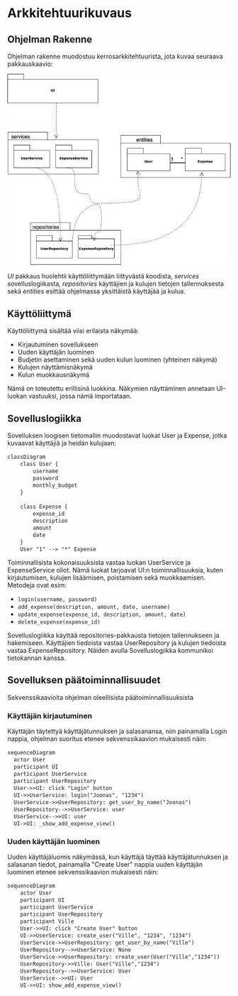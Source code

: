 # Arkkitehtuurikuvaus

## Ohjelman Rakenne

Ohjelman rakenne muodostuu kerrosarkkitehtuurista, jota kuvaa seuraava pakkauskaavio:

![Pakkausrakenne](./kuvat/kerrosarkkitehtuurikaavio.png)

_UI_ pakkaus huolehtii käyttöliittymään liittyvästä koodista, _services_ sovelluslogiikasta, _repositories_ käyttäjien ja kulujen tietojen tallennuksesta sekä _entities_ esittää ohjelmassa yksittäistä käyttäjää ja kulua.

## Käyttöliittymä

Käyttöliittymä sisältää viisi erilaista näkymää:

- Kirjautuminen sovellukseen
- Uuden käyttäjän luominen
- Budjetin asettaminen sekä uuden kulun luominen (yhteinen näkymä)
- Kulujen näyttämisnäkymä
- Kulun muokkausnäkymä

Nämä on toteutettu erillisinä luokkina. Näkymien näyttäminen annetaan UI-luokan vastuuksi, jossa nämä importataan.

## Sovelluslogiikka

Sovelluksen loogisen tietomallin muodostavat luokat User ja Expense, jotka kuvaavat käyttäjiä ja heidän kulujaan:

```mermaid
classDiagram
    class User {
        username
        password
        monthly_budget
    }

    class Expense {
        expense_id
        description
        amount
        date
    }
    User "1" --> "*" Expense
```

Toiminnallisista kokonaisuuksista vastaa luokan UserService ja ExpenseService oliot. Nämä luokat tarjoavat UI:n toiminnallisuuksia, kuten kirjautumisen, kulujen lisäämisen, poistamisen sekä muokkaamisen. Metodeja ovat esim:

- `login(username, password)`
- `add_expense(description, amount, date, username)`
- `update_expense(expense_id, description, amount, date)`
- `delete_expense(expense_id)`

Sovelluslogiikka käyttää repositories-pakkausta tietojen tallennukseen ja hakemiseen. Käyttäjien tiedoista vastaa UserRepository ja kulujen tiedoista vastaa ExpenseRepository. Näiden avulla Sovelluslogiikka kommunikoi tietokannan kanssa.

## Sovelluksen päätoiminnallisuudet

Sekvenssikaavioita ohjelman oleellisista päätoiminnallisuuksista

### Käyttäjän kirjautuminen

Käyttäjän täytettyä käyttäjätunnuksen ja salasanansa, niin painamalla Login nappia, ohjelman suoritus etenee sekvenssikaavion mukaisesti näin:

```mermaid
sequenceDiagram
  actor User
  participant UI
  participant UserService
  participant UserRepository
  User->>UI: click "Login" button
  UI->>UserService: login("Joonas", "1234")
  UserService->>UserRepository: get_user_by_name("Joonas")
  UserRepository-->>UserService: user
  UserService-->>UI: user
  UI->UI: _show_add_expense_view()
```

### Uuden käyttäjän luominen

Uuden käyttäjäluomis näkymässä, kun käyttäjä täyttää käyttäjätunnuksen ja salasanan tiedot, painamalla "Create User" nappia uuden käyttäjän luominen etenee sekvenssikaavion mukaisesti näin:

```mermaid
sequenceDiagram
    actor User
    participant UI
    participant UserService
    participant UserRepository
    participant Ville
    User->>UI: click "Create User" button
    UI->>UserService: create_user("Ville", "1234", "1234")
    UserService->>UserRepository: get_user_by_name("Ville")
    UserRepository-->>UserService: None
    UserService->>UserRepository: create_user(User("Ville","1234"))
    UserRepository->>Ville: User("Ville","1234")
    UserRepository-->>UserService: User
    UserService-->>UI: User
    UI->>UI: show_add_expense_view()
```
